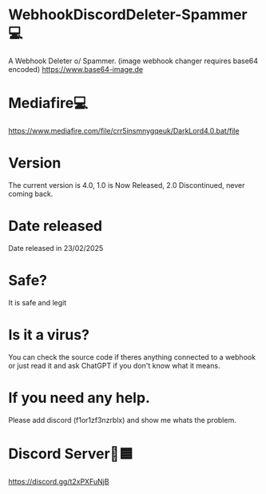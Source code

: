 # WebhookDiscordDeleter-Spammer💻
A Webhook Deleter o/ Spammer. (image webhook changer requires base64 encoded)
https://www.base64-image.de
# Mediafire💻
https://www.mediafire.com/file/crr5insmnygqeuk/DarkLord4.0.bat/file
# Version
The current version is 4.0, 1.0 is Now Released, 2.0 Discontinued, never coming back.
# Date released
Date released in 23/02/2025
# Safe?
It is safe and legit
# Is it a virus?
You can check the source code if theres anything connected to a webhook or just read it and ask ChatGPT if you don't know what it means.
# If you need any help.
Please add discord (f1or1zf3nzrblx)
and show me whats the problem.
# Discord Server🔵🟦
https://discord.gg/t2xPXFuNjB
